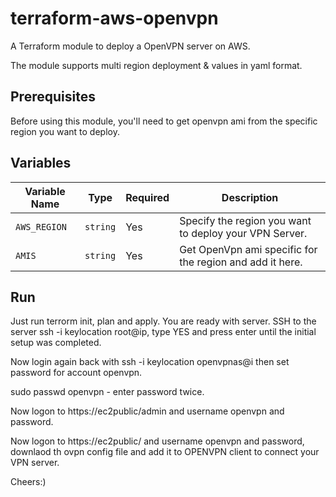 # terraform-aws-openvpn

A Terraform module to deploy a OpenVPN server on AWS.  

The module supports multi region deployment & values in yaml format. 

## Prerequisites
Before using this module, you'll need to get openvpn ami from the specific region you want to deploy.



## Variables
| Variable Name | Type | Required |Description |
|---------------|-------------|-------------|-------------|
|`AWS_REGION`|`string`|Yes|Specify the region you want to deploy your VPN Server.|
|`AMIS`|`string`|Yes|Get OpenVpn ami specific for the region and add it here.| 

## Run

Just run terrorm init, plan and apply. You are ready with server. SSH to the server ssh -i keylocation root@ip, type YES and press enter until the initial setup was completed.

Now login again back with ssh -i keylocation openvpnas@i then set password for account openvpn.

sudo passwd openvpn - enter password twice.

Now logon to https://ec2public/admin and username openvpn and password.

Now logon to https://ec2public/ and username openvpn and password, downlaod th ovpn config file and add it to OPENVPN client to connect your VPN server.

Cheers:)
